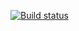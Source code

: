 [![Build status](https://ci.appveyor.com/api/projects/status/coc0v5wdon82ms10?svg=true)](https://ci.appveyor.com/project/DmitryK8/dz-6-1-page-object-s)
